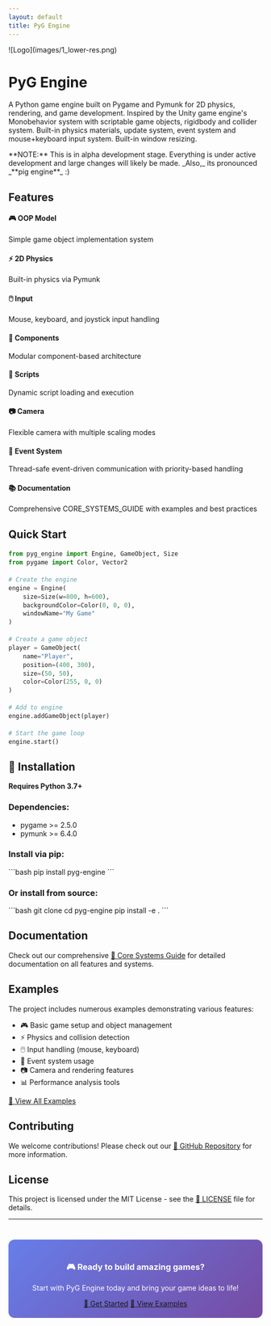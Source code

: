 ```yaml
---
layout: default
title: PyG Engine
---
```


<div class="hero-logo">
  ![Logo](images/1_lower-res.png)
</div>

# PyG Engine

A Python game engine built on Pygame and Pymunk for 2D physics, rendering, and game development.
Inspired by the Unity game engine's Monobehavior system with scriptable game objects, rigidbody and collider system.
Built-in physics materials, update system, event system and mouse+keyboard input system. Built-in window resizing.

<div class="callout warning">
  **NOTE:** This is in alpha development stage. Everything is under active development and large changes will likely be made.
  _Also,_ its pronounced _**pig engine**_ :)
</div>

## Features

<div class="features-grid">
  <div class="feature-card">
    <h4>🎮 OOP Model</h4>
    <p>Simple game object implementation system</p>
  </div>
  
  <div class="feature-card">
    <h4>⚡ 2D Physics</h4>
    <p>Built-in physics via Pymunk</p>
  </div>
  
  <div class="feature-card">
    <h4>🖱️ Input</h4>
    <p>Mouse, keyboard, and joystick input handling</p>
  </div>
  
  <div class="feature-card">
    <h4>🧩 Components</h4>
    <p>Modular component-based architecture</p>
  </div>
  
  <div class="feature-card">
    <h4>📜 Scripts</h4>
    <p>Dynamic script loading and execution</p>
  </div>
  
  <div class="feature-card">
    <h4>📷 Camera</h4>
    <p>Flexible camera with multiple scaling modes</p>
  </div>
  
  <div class="feature-card">
    <h4>📡 Event System</h4>
    <p>Thread-safe event-driven communication with priority-based handling</p>
  </div>
  
  <div class="feature-card">
    <h4>📚 Documentation</h4>
    <p>Comprehensive CORE_SYSTEMS_GUIDE with examples and best practices</p>
  </div>
</div>

## Quick Start

```python
from pyg_engine import Engine, GameObject, Size
from pygame import Color, Vector2

# Create the engine
engine = Engine(
    size=Size(w=800, h=600),
    backgroundColor=Color(0, 0, 0),
    windowName="My Game"
)

# Create a game object
player = GameObject(
    name="Player",
    position=(400, 300),
    size=(50, 50),
    color=Color(255, 0, 0)
)

# Add to engine
engine.addGameObject(player)

# Start the game loop
engine.start()
```

<div class="installation-section">
  <h2>🚀 Installation</h2>
  
  <p><strong>Requires Python 3.7+</strong></p>
  
  <h3>Dependencies:</h3>
  <ul>
    <li>pygame >= 2.5.0</li>
    <li>pymunk >= 6.4.0</li>
  </ul>
  
  <h3>Install via pip:</h3>
  ```bash
  pip install pyg-engine
  ```
  
  <h3>Or install from source:</h3>
  ```bash
  git clone <repository-url>
  cd pyg-engine
  pip install -e .
  ```
</div>

## Documentation

<div class="callout info">
  Check out our comprehensive <a href="docs/CORE_SYSTEMS_GUIDE.html" class="btn">📖 Core Systems Guide</a> for detailed documentation on all features and systems.
</div>

## Examples

<div class="callout">
  The project includes numerous examples demonstrating various features:
  
  <ul>
    <li>🎮 Basic game setup and object management</li>
    <li>⚡ Physics and collision detection</li>
    <li>🖱️ Input handling (mouse, keyboard)</li>
    <li>📡 Event system usage</li>
    <li>📷 Camera and rendering features</li>
    <li>📊 Performance analysis tools</li>
  </ul>
  
  <a href="/examples/" class="btn btn-secondary">🚀 View All Examples</a>
</div>

## Contributing

<div class="callout">
  We welcome contributions! Please check out our <a href="https://github.com/your-username/LinearInterpolation" class="btn">🐙 GitHub Repository</a> for more information.
</div>

## License

<div class="callout info">
  This project is licensed under the MIT License - see the <a href="LICENSE" class="btn btn-secondary">📄 LICENSE</a> file for details.
</div>

---

<div style="text-align: center; margin-top: 40px; padding: 20px; background: linear-gradient(135deg, #667eea 0%, #764ba2 100%); border-radius: 12px; color: white;">
  <h3>🎮 Ready to build amazing games?</h3>
  <p>Start with PyG Engine today and bring your game ideas to life!</p>
  <a href="docs/CORE_SYSTEMS_GUIDE.html" class="btn">📖 Get Started</a>
  <a href="/examples/" class="btn btn-secondary">🚀 View Examples</a>
</div> 